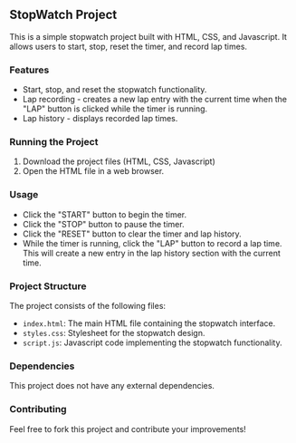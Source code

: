 ## StopWatch Project

This is a simple stopwatch project built with HTML, CSS, and Javascript. It allows users to start, stop, reset the timer, and record lap times.

### Features

* Start, stop, and reset the stopwatch functionality.
* Lap recording - creates a new lap entry with the current time when the "LAP" button is clicked while the timer is running.
* Lap history - displays recorded lap times.

### Running the Project

1. Download the project files (HTML, CSS, Javascript)
2. Open the HTML file in a web browser.

### Usage

* Click the "START" button to begin the timer.
* Click the "STOP" button to pause the timer.
* Click the "RESET" button to clear the timer and lap history.
* While the timer is running, click the "LAP" button to record a lap time. This will create a new entry in the lap history section with the current time.

### Project Structure

The project consists of the following files:

* `index.html`: The main HTML file containing the stopwatch interface.
* `styles.css`: Stylesheet for the stopwatch design.
* `script.js`: Javascript code implementing the stopwatch functionality.

### Dependencies

This project does not have any external dependencies.

### Contributing

Feel free to fork this project and contribute your improvements!
